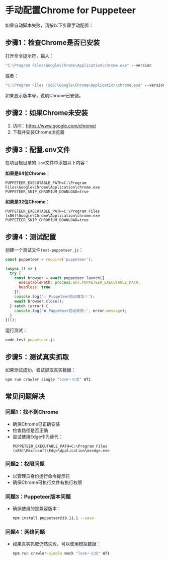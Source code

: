# 手动配置Chrome for Puppeteer

如果自动脚本失败，请按以下步骤手动配置：

## 步骤1：检查Chrome是否已安装

打开命令提示符，输入：
```cmd
"C:\Program Files\Google\Chrome\Application\chrome.exe" --version
```

或者：
```cmd
"C:\Program Files (x86)\Google\Chrome\Application\chrome.exe" --version
```

如果显示版本号，说明Chrome已安装。

## 步骤2：如果Chrome未安装

1. 访问：https://www.google.com/chrome/
2. 下载并安装Chrome浏览器

## 步骤3：配置.env文件

在项目根目录的`.env`文件中添加以下内容：

**如果是64位Chrome：**
```
PUPPETEER_EXECUTABLE_PATH=C:\Program Files\Google\Chrome\Application\chrome.exe
PUPPETEER_SKIP_CHROMIUM_DOWNLOAD=true
```

**如果是32位Chrome：**
```
PUPPETEER_EXECUTABLE_PATH=C:\Program Files (x86)\Google\Chrome\Application\chrome.exe
PUPPETEER_SKIP_CHROMIUM_DOWNLOAD=true
```

## 步骤4：测试配置

创建一个测试文件`test-puppeteer.js`：
```javascript
const puppeteer = require('puppeteer');

(async () => {
  try {
    const browser = await puppeteer.launch({
      executablePath: process.env.PUPPETEER_EXECUTABLE_PATH,
      headless: true
    });
    console.log('✅ Puppeteer启动成功！');
    await browser.close();
  } catch (error) {
    console.log('❌ Puppeteer启动失败:', error.message);
  }
})();
```

运行测试：
```cmd
node test-puppeteer.js
```

## 步骤5：测试真实抓取

如果测试成功，尝试抓取真实数据：
```cmd
npm run crawler single "love丶小文" WT1
```

## 常见问题解决

### 问题1：找不到Chrome
- 确保Chrome已正确安装
- 检查路径是否正确
- 尝试使用Edge作为替代：
  ```
  PUPPETEER_EXECUTABLE_PATH=C:\Program Files (x86)\Microsoft\Edge\Application\msedge.exe
  ```

### 问题2：权限问题
- 以管理员身份运行命令提示符
- 确保Chrome可执行文件有执行权限

### 问题3：Puppeteer版本问题
- 确保使用的是兼容版本：
  ```cmd
  npm install puppeteer@19.11.1 --save
  ```

### 问题4：网络问题
- 如果真实抓取仍然失败，可以使用模拟数据：
  ```cmd
  npm run crawler-simple mock "love丶小文" WT1
  ```
